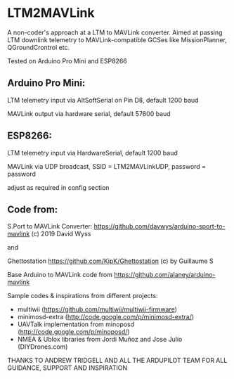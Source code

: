 # LTM2MAVLink

A non-coder's approach at a LTM to MAVLink converter. 
Aimed at passing LTM downlink telemetry to MAVLink-compatible GCSes like MissionPlanner, QGroundCrontrol etc.

Tested on Arduino Pro Mini and ESP8266


Arduino Pro Mini:
-----------------
LTM telemetry input via AltSoftSerial on Pin D8, default 1200 baud

MAVLink output via hardware serial, default 57600 baud

ESP8266: 
--------
LTM telemetry input via HardwareSerial, default 1200 baud

MAVLink via UDP broadcast, SSID = LTM2MAVLinkUDP, password = password

adjust as required in config section


Code from:
----------

S.Port to MAVLink Converter: https://github.com/davwys/arduino-sport-to-mavlink (c) 2019 David Wyss

and

Ghettostation https://github.com/KipK/Ghettostation (c) by Guillaume S

Base Arduino to MAVLink code from https://github.com/alaney/arduino-mavlink

Sample codes & inspirations from different projects:
- multiwii (https://github.com/multiwii/multiwii-firmware)
- minimosd-extra (http://code.google.com/p/minimosd-extra/)
- UAVTalk implementation from minoposd (http://code.google.com/p/minoposd/)
- NMEA & Ublox libraries from Jordi Muñoz and Jose Julio (DIYDrones.com)

THANKS TO ANDREW TRIDGELL AND ALL THE ARDUPILOT TEAM FOR ALL GUIDANCE, SUPPORT AND INSPIRATION
